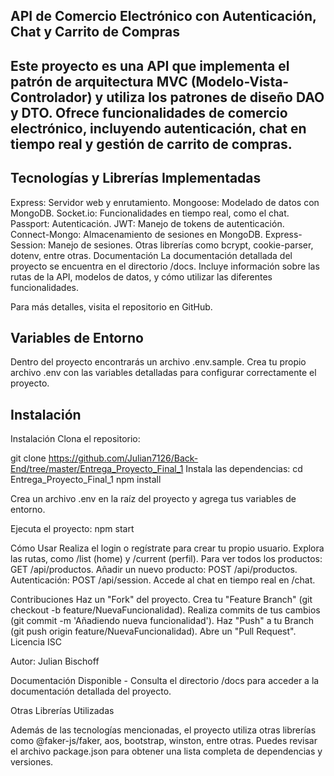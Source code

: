 ## API de Comercio Electrónico con Autenticación, Chat y Carrito de Compras
## Este proyecto es una API que implementa el patrón de arquitectura MVC (Modelo-Vista-Controlador) y utiliza los patrones de diseño DAO y DTO. Ofrece funcionalidades de comercio electrónico, incluyendo autenticación, chat en tiempo real y gestión de carrito de compras.

 ## Tecnologías y Librerías Implementadas
Express: Servidor web y enrutamiento.
Mongoose: Modelado de datos con MongoDB.
Socket.io: Funcionalidades en tiempo real, como el chat.
Passport: Autenticación.
JWT: Manejo de tokens de autenticación.
Connect-Mongo: Almacenamiento de sesiones en MongoDB.
Express-Session: Manejo de sesiones.
Otras librerías como bcrypt, cookie-parser, dotenv, entre otras.
Documentación
La documentación detallada del proyecto se encuentra en el directorio /docs. Incluye información sobre las rutas de la API, modelos de datos, y cómo utilizar las diferentes funcionalidades.

Para más detalles, visita el repositorio en GitHub.

## Variables de Entorno
Dentro del proyecto encontrarás un archivo .env.sample. Crea tu propio archivo .env con las variables detalladas para configurar correctamente el proyecto.


## Instalación

Instalación
Clona el repositorio:

git clone https://github.com/Julian7126/Back-End/tree/master/Entrega_Proyecto_Final_1
Instala las dependencias:
cd Entrega_Proyecto_Final_1
npm install

Crea un archivo .env en la raíz del proyecto y agrega tus variables de entorno.

Ejecuta el proyecto:
npm start




Cómo Usar
Realiza el login o regístrate para crear tu propio usuario.
Explora las rutas, como /list (home) y /current (perfil).
Para ver todos los productos: GET /api/productos.
Añadir un nuevo producto: POST /api/productos.
Autenticación: POST /api/session.
Accede al chat en tiempo real en /chat.




Contribuciones
Haz un "Fork" del proyecto.
Crea tu "Feature Branch" (git checkout -b feature/NuevaFuncionalidad).
Realiza commits de tus cambios (git commit -m 'Añadiendo nueva funcionalidad').
Haz "Push" a tu Branch (git push origin feature/NuevaFuncionalidad).
Abre un "Pull Request".
Licencia
ISC

Autor: Julian Bischoff

Documentación Disponible - Consulta el directorio /docs para acceder a la documentación detallada del proyecto.

Otras Librerías Utilizadas

Además de las tecnologías mencionadas, el proyecto utiliza otras librerías como @faker-js/faker, aos, bootstrap, winston, entre otras. Puedes revisar el archivo package.json para obtener una lista completa de dependencias y versiones.
